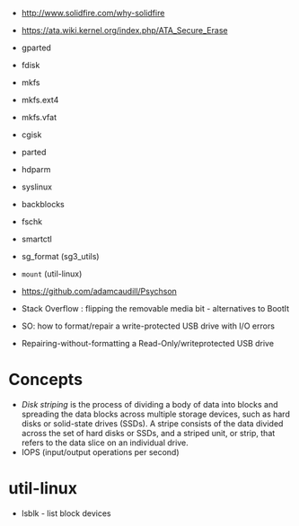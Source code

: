 - http://www.solidfire.com/why-solidfire

- https://ata.wiki.kernel.org/index.php/ATA_Secure_Erase
- gparted
- fdisk
- mkfs
- mkfs.ext4
- mkfs.vfat
- cgisk
- parted
- hdparm
- syslinux
- backblocks
- fschk
- smartctl
- sg_format (sg3_utils)
- `mount` (util-linux)
- https://github.com/adamcaudill/Psychson

- Stack Overflow : flipping the removable media bit - alternatives to BootIt
- SO: how to format/repair a write-protected USB drive with I/O errors
- Repairing-without-formatting a Read-Only/writeprotected USB drive

# Concepts
- *Disk striping* is the process of dividing a body of data into blocks and spreading the data blocks across multiple storage devices, such as hard disks or solid-state drives (SSDs). A stripe consists of the data divided across the set of hard disks or SSDs, and a striped unit, or strip, that refers to the data slice on an individual drive.
- IOPS (input/output operations per second)

# util-linux
- lsblk - list block devices
